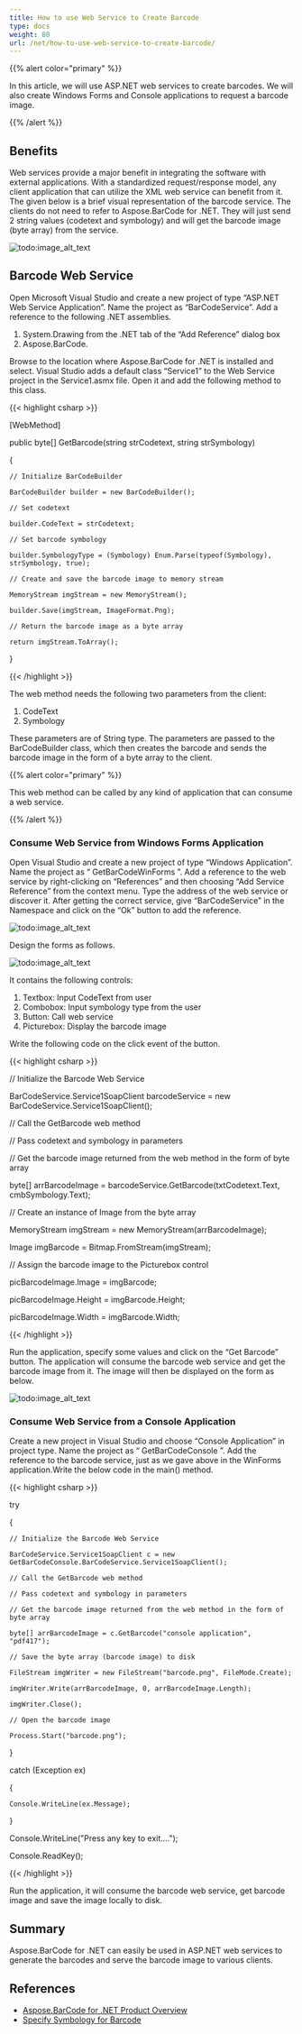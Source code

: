 ```yaml
---
title: How to use Web Service to Create Barcode
type: docs
weight: 80
url: /net/how-to-use-web-service-to-create-barcode/
---
```


{{% alert color="primary" %}} 

In this article, we will use ASP.NET web services to create barcodes. We will also create Windows Forms and Console applications to request a barcode image.

{{% /alert %}} 
## **Benefits**
Web services provide a major benefit in integrating the software with external applications. With a standardized request/response model, any client application that can utilize the XML web service can benefit from it. The given below is a brief visual representation of the barcode service. The clients do not need to refer to Aspose.BarCode for .NET. They will just send 2 string values (codetext and symbology) and will get the barcode image (byte array) from the service.

![todo:image_alt_text](how-to-use-web-service-to-create-barcode_1.png)
## **Barcode Web Service**
Open Microsoft Visual Studio and create a new project of type “ASP.NET Web Service Application”. Name the project as “BarCodeService”. Add a reference to the following .NET assemblies.

1. System.Drawing from the .NET tab of the “Add Reference” dialog box
1. Aspose.BarCode.

Browse to the location where Aspose.BarCode for .NET is installed and select. Visual Studio adds a default class “Service1” to the Web Service project in the Service1.asmx file. Open it and add the following method to this class.

{{< highlight csharp >}}

 [WebMethod]

public byte[] GetBarcode(string strCodetext, string strSymbology)

{

    // Initialize BarCodeBuilder

    BarCodeBuilder builder = new BarCodeBuilder();

    // Set codetext

    builder.CodeText = strCodetext;

    // Set barcode symbology

    builder.SymbologyType = (Symbology) Enum.Parse(typeof(Symbology), strSymbology, true);

    // Create and save the barcode image to memory stream

    MemoryStream imgStream = new MemoryStream();

    builder.Save(imgStream, ImageFormat.Png);

    // Return the barcode image as a byte array

    return imgStream.ToArray();

}



{{< /highlight >}}

The web method needs the following two parameters from the client:

1. CodeText
1. Symbology

These parameters are of String type. The parameters are passed to the BarCodeBuilder class, which then creates the barcode and sends the barcode image in the form of a byte array to the client.

{{% alert color="primary" %}} 

This web method can be called by any kind of application that can consume a web service.

{{% /alert %}} 
### **Consume Web Service from Windows Forms Application**
Open Visual Studio and create a new project of type “Windows Application”. Name the project as “ GetBarCodeWinForms ”. Add a reference to the web service by right-clicking on “References” and then choosing “Add Service Reference” from the context menu. Type the address of the web service or discover it. After getting the correct service, give “BarCodeService” in the Namespace and click on the “Ok” button to add the reference.

![todo:image_alt_text](how-to-use-web-service-to-create-barcode_2.png)


Design the forms as follows.

![todo:image_alt_text](how-to-use-web-service-to-create-barcode_3.png)

It contains the following controls:

1. Textbox: Input CodeText from user
1. Combobox: Input symbology type from the user
1. Button: Call web service
1. Picturebox: Display the barcode image

Write the following code on the click event of the button.

{{< highlight csharp >}}

 // Initialize the Barcode Web Service

BarCodeService.Service1SoapClient barcodeService = new BarCodeService.Service1SoapClient();

// Call the GetBarcode web method

// Pass codetext and symbology in parameters

// Get the barcode image returned from the web method in the form of byte array

byte[] arrBarcodeImage = barcodeService.GetBarcode(txtCodetext.Text, cmbSymbology.Text);

// Create an instance of Image from the byte array

MemoryStream imgStream = new MemoryStream(arrBarcodeImage);

Image imgBarcode = Bitmap.FromStream(imgStream);

// Assign the barcode image to the Picturebox control

picBarcodeImage.Image = imgBarcode;

picBarcodeImage.Height = imgBarcode.Height;

picBarcodeImage.Width = imgBarcode.Width;



{{< /highlight >}}



Run the application, specify some values and click on the “Get Barcode” button. The application will consume the barcode web service and get the barcode image from it. The image will then be displayed on the form as below.

![todo:image_alt_text](how-to-use-web-service-to-create-barcode_4.png)
### **Consume Web Service from a Console Application**
Create a new project in Visual Studio and choose “Console Application” in project type. Name the project as “ GetBarCodeConsole ”. Add the reference to the barcode service, just as we gave above in the WinForms application.Write the below code in the main() method.


{{< highlight csharp >}}

 try

{

    // Initialize the Barcode Web Service

    BarCodeService.Service1SoapClient c = new GetBarCodeConsole.BarCodeService.Service1SoapClient();

    // Call the GetBarcode web method

    // Pass codetext and symbology in parameters

    // Get the barcode image returned from the web method in the form of byte array

    byte[] arrBarcodeImage = c.GetBarcode("console application", "pdf417");

    // Save the byte array (barcode image) to disk

    FileStream imgWriter = new FileStream("barcode.png", FileMode.Create);

    imgWriter.Write(arrBarcodeImage, 0, arrBarcodeImage.Length);

    imgWriter.Close();

    // Open the barcode image

    Process.Start("barcode.png");

}

catch (Exception ex)

{

    Console.WriteLine(ex.Message);

}

Console.WriteLine("Press any key to exit....");

Console.ReadKey();



{{< /highlight >}}



Run the application, it will consume the barcode web service, get barcode image and save the image locally to disk.
## **Summary**
Aspose.BarCode for .NET can easily be used in ASP.NET web services to generate the barcodes and serve the barcode image to various clients.
## **References**
- [Aspose.BarCode for .NET Product Overview](/barcode/net/product-overview/)
- [Specify Symbology for Barcode](/barcode/net/symbologies-for-barcodes/)
